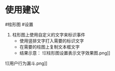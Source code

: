 # 使用建议

#柱形图 #设置

1. 柱形图上使用自定义的文字来标识事件
	- 使用竖排文字打入需要的标识文字
	- 在需要的柱图上复制文本框文字
	- 结果示意：
	![[柱形图设置表示文字效果图.png]]

![[用户行为漏斗.png]]